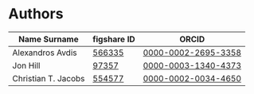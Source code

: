 Authors
=======

| Name Surname          |  figshare ID                                                   |  ORCID                                                       |
|-----------------------|----------------------------------------------------------------|--------------------------------------------------------------|
| Alexandros Avdis      | [566335](https://figshare.com/authors/Alexandros_Avdis/566335) | [0000-0002-2695-3358](https://orcid.org/0000-0002-2695-3358) |
| Jon Hill              | [97357](https://figshare.com/authors/Jon_Hill/97357)           | [0000-0003-1340-4373](https://orcid.org/0000-0003-1340-4373) |
| Christian T. Jacobs   | [554577](https://figshare.com/authors/Christian_Jacobs/554577) | [0000-0002-0034-4650](https://orcid.org/0000-0002-0034-4650) |
